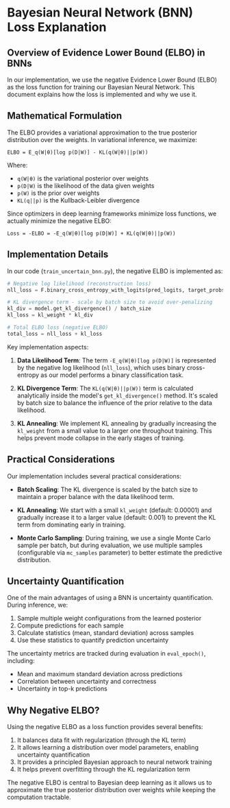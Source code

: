 # Bayesian Neural Network (BNN) Loss Explanation

## Overview of Evidence Lower Bound (ELBO) in BNNs

In our implementation, we use the negative Evidence Lower Bound (ELBO) as the loss function for training our Bayesian Neural Network. This document explains how the loss is implemented and why we use it.

## Mathematical Formulation

The ELBO provides a variational approximation to the true posterior distribution over the weights. In variational inference, we maximize:

```
ELBO = E_q(W|θ)[log p(D|W)] - KL(q(W|θ)||p(W))
```

Where:
- `q(W|θ)` is the variational posterior over weights
- `p(D|W)` is the likelihood of the data given weights
- `p(W)` is the prior over weights
- `KL(q||p)` is the Kullback-Leibler divergence

Since optimizers in deep learning frameworks minimize loss functions, we actually minimize the negative ELBO:

```
Loss = -ELBO = -E_q(W|θ)[log p(D|W)] + KL(q(W|θ)||p(W))
```

## Implementation Details

In our code (`train_uncertain_bnn.py`), the negative ELBO is implemented as:

```python
# Negative log likelihood (reconstruction loss)
nll_loss = F.binary_cross_entropy_with_logits(pred_logits, target_probs)

# KL divergence term - scale by batch size to avoid over-penalizing
kl_div = model.get_kl_divergence() / batch_size
kl_loss = kl_weight * kl_div

# Total ELBO loss (negative ELBO)
total_loss = nll_loss + kl_loss
```

Key implementation aspects:

1. **Data Likelihood Term**: The term `-E_q(W|θ)[log p(D|W)]` is represented by the negative log likelihood (`nll_loss`), which uses binary cross-entropy as our model performs a binary classification task.

2. **KL Divergence Term**: The `KL(q(W|θ)||p(W))` term is calculated analytically inside the model's `get_kl_divergence()` method. It's scaled by batch size to balance the influence of the prior relative to the data likelihood.

3. **KL Annealing**: We implement KL annealing by gradually increasing the `kl_weight` from a small value to a larger one throughout training. This helps prevent mode collapse in the early stages of training.

## Practical Considerations

Our implementation includes several practical considerations:

- **Batch Scaling**: The KL divergence is scaled by the batch size to maintain a proper balance with the data likelihood term.

- **KL Annealing**: We start with a small `kl_weight` (default: 0.00001) and gradually increase it to a larger value (default: 0.001) to prevent the KL term from dominating early in training.

- **Monte Carlo Sampling**: During training, we use a single Monte Carlo sample per batch, but during evaluation, we use multiple samples (configurable via `mc_samples` parameter) to better estimate the predictive distribution.

## Uncertainty Quantification

One of the main advantages of using a BNN is uncertainty quantification. During inference, we:

1. Sample multiple weight configurations from the learned posterior
2. Compute predictions for each sample
3. Calculate statistics (mean, standard deviation) across samples
4. Use these statistics to quantify prediction uncertainty

The uncertainty metrics are tracked during evaluation in `eval_epoch()`, including:
- Mean and maximum standard deviation across predictions
- Correlation between uncertainty and correctness
- Uncertainty in top-k predictions

## Why Negative ELBO?

Using the negative ELBO as a loss function provides several benefits:

1. It balances data fit with regularization (through the KL term)
2. It allows learning a distribution over model parameters, enabling uncertainty quantification
3. It provides a principled Bayesian approach to neural network training
4. It helps prevent overfitting through the KL regularization term

The negative ELBO is central to Bayesian deep learning as it allows us to approximate the true posterior distribution over weights while keeping the computation tractable.
